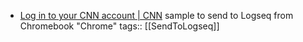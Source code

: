 - [Log in to your CNN account | CNN](https://www.cnn.com/account/log-in?view=tos-update) sample to send to Logseq from Chromebook "Chrome"
  tags:: [[SendToLogseq]]